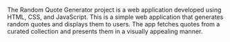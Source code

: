 The Random Quote Generator project is a web application developed using HTML, CSS, and JavaScript.
This is a simple web application that generates random quotes and displays them to users. The app fetches quotes from a curated collection and presents them in a visually appealing manner.
